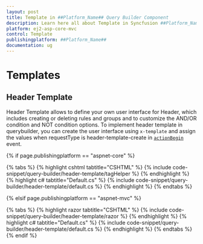 ```yaml
---
layout: post
title: Template in ##Platform_Name## Query Builder Component
description: Learn here all about Template in Syncfusion ##Platform_Name## Query Builder component of Syncfusion Essential JS 2 and more.
platform: ej2-asp-core-mvc
control: Template
publishingplatform: ##Platform_Name##
documentation: ug
---
```



# Templates

## Header Template

Header Template allows to define your own user interface for Header, which includes creating or deleting rules and groups and to customize the AND/OR condition and NOT condition options. To implement header template in querybuilder, you can create the user interface using `x-template` and assign the values when requestType is header-template-create in  [`actionBegin`](https://help.syncfusion.com/cr/aspnetmvc-js2/Syncfusion.EJ2.QueryBuilder.QueryBuilderBuilder.html#Syncfusion_EJ2_QueryBuilder_QueryBuilderBuilder_ActionBegin_System_String_) event.

{% if page.publishingplatform == "aspnet-core" %}

{% tabs %}
{% highlight cshtml tabtitle="CSHTML" %}
{% include code-snippet/query-builder/header-template/tagHelper %}
{% endhighlight %}
{% highlight c# tabtitle="Default.cs" %}
{% include code-snippet/query-builder/header-template/default.cs %}
{% endhighlight %}
{% endtabs %}

{% elsif page.publishingplatform == "aspnet-mvc" %}

{% tabs %}
{% highlight razor tabtitle="CSHTML" %}
{% include code-snippet/query-builder/header-template/razor %}
{% endhighlight %}
{% highlight c# tabtitle="Default.cs" %}
{% include code-snippet/query-builder/header-template/default.cs %}
{% endhighlight %}
{% endtabs %}
{% endif %}

